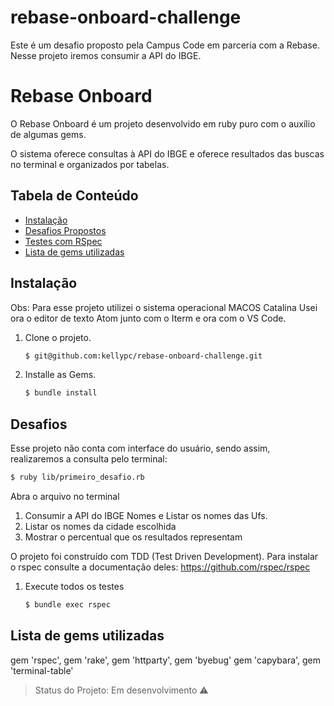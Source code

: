 # rebase-onboard-challenge
Este é um desafio proposto pela Campus Code em parceria com a Rebase. Nesse projeto iremos consumir a API do IBGE.

# Rebase Onboard

O Rebase Onboard é um projeto desenvolvido em ruby puro com o auxílio de algumas gems.

O sistema oferece consultas à API do IBGE e oferece resultados das buscas no terminal e organizados por tabelas.

## Tabela de Conteúdo

* [Instalação](#instalacao)
* [Desafios Propostos](#Desafios)
* [Testes com RSpec](#testes-com-rspec)
* [Lista de gems utilizadas](#lista_de_gems_utilizadas)


## Instalação
Obs: Para esse projeto utilizei o sistema operacional MACOS Catalina
Usei ora o editor de texto Atom junto com o Iterm  e ora com o VS Code.

1. Clone o projeto.

	~~~ sh
	$ git@github.com:kellypc/rebase-onboard-challenge.git
	~~~

2. Installe as Gems.

	~~~ sh
	$ bundle install
	~~~
  
## Desafios

Esse projeto não conta com interface do usuário, sendo assim, realizaremos a consulta pelo terminal:
~~~ sh
$ ruby lib/primeiro_desafio.rb
~~~

Abra o arquivo no terminal 
1. Consumir a API do IBGE Nomes e Listar os nomes das Ufs.
2. Listar os nomes da cidade escolhida 
3. Mostrar o percentual que os resultados representam

O projeto foi construído com TDD (Test Driven Development).
Para instalar o rspec consulte a documentação deles: https://github.com/rspec/rspec
1. Execute todos os  testes

	~~~ sh
	$ bundle exec rspec
	~~~
	
## Lista de gems utilizadas
 gem 'rspec', 
 gem 'rake', 
 gem 'httparty', 
 gem 'byebug'
 gem 'capybara', 
 gem 'terminal-table'

> Status do Projeto: Em desenvolvimento :warning: